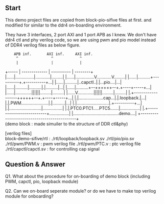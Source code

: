 ## Start
This demo project files are copied from block-pio-sifive files at first.
and modified for similar to the ddr4 on-boarding environment.

They have 3 interfaces, 2 port AXI and 1 port APB as I knew.
We don't have ddr4 ctl and phy verilog code, so we are using pwm and pio model 
instead of DDR4 verilog files as below figure.

                                                                             
                                                                             
                                                                             
        APB inf.       AXI inf.     AXI inf.                                     
         ^               ^            ^                                          
         |               |            |                                          
  +----- | ------------- | ---------- | --------+          
  |......|...............|............|.........|
  |......|...............V............V.........|
  |......|..........+----------+.+----------+...|
  |......|..........|..capctl..|.|...pio....|...|
  |......|..........|..........|.|..........|...|
  |......|..........+--++++++--+.+----+-----+...|
  |......|.............||||||.........|.........|
  |......V.............||||||.........|.........|
  |.+------------------++++++--+.+----+-----+...|
  |.|....................cap...|.|.loopback.|...|
  |.|.PWM......................|.|..........|...|
  |.|..........................|.+----------+...|
  |.|..........................|................|
  |.|.PTC0.PTC1.....PTC5.......|................|
  |.+--------------------------+................|
  |.....................................demo....|
  +---------------------------------------------+          
  (demo block : made simuiler to the structure of DDR ctl&phy)
                                                                             


[verilog files]                                                                             
block-demo-sifive/rtl :
  ./rtl/loopback/loopback.sv
  ./rtl/pio/pio.sv
  ./rtl/pwm/PWM.v        : pwm verilog file
  ./rtl/pwm/PTC.v        : ptc verilog file
  ./rtl/capctl/capctl.sv : for controlling cap signal
                                                                             
                                                                             
                                                                             
                                                                             
## Question & Answer
Q1. What about the procedure for on-boarding of demo block 
   (including PWM, capctl, pio, loopback module)

Q2. Can we on-board seperate module? or do we have to make top verilog module for onboarding?


                                                                             


